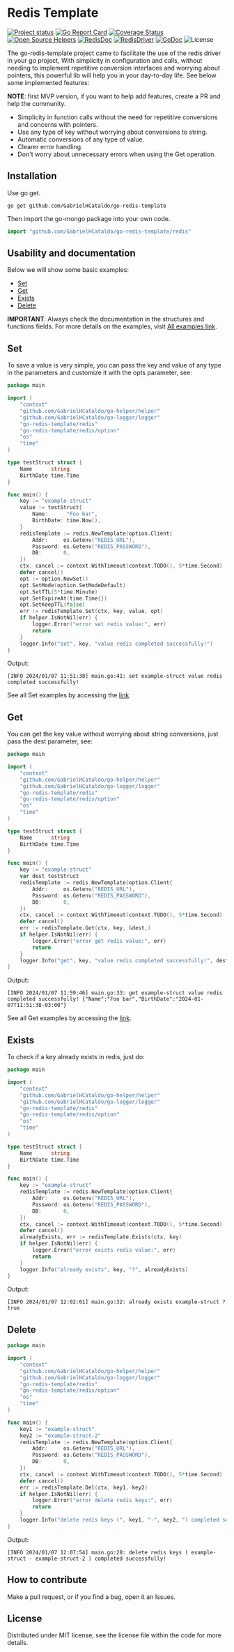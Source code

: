 # Redis Template

<!--suppress ALL -->
<img align="right" src="gopher-redis.png" alt="">

[![Project status](https://img.shields.io/badge/version-v1.0.0-vividgreen.svg)](https://github.com/GabrielHCataldo/go-redis-template/releases/tag/v1.0.0)
[![Go Report Card](https://goreportcard.com/badge/github.com/GabrielHCataldo/go-redis-template)](https://goreportcard.com/report/github.com/GabrielHCataldo/go-redis-template)
[![Coverage Status](https://coveralls.io/repos/GabrielHCataldo/go-redis-template/badge.svg?branch=main&service=github)](https://coveralls.io/github/GabrielHCataldo/go-mongo?branch=main)
[![Open Source Helpers](https://www.codetriage.com/gabrielhcataldo/go-redis-template/badges/users.svg)](https://www.codetriage.com/gabrielhcataldo/go-mongo)
[![RedisDoc](https://badgen.net/badge/redis/doc/red?icon=Redis)](https://redis.io/commands/)
[![RedisDriver](https://badgen.net/badge/redis/driver/red)](https://github.com/redis/go-redis)
[![GoDoc](https://godoc.org/github/GabrielHCataldo/go-mongo?status.svg)](https://pkg.go.dev/github.com/GabrielHCataldo/go-redis-template/redis)
![License](https://img.shields.io/dub/l/vibe-d.svg)

[//]: # ([![build workflow]&#40;https://github.com/GabrielHCataldo/go-redis-template/actions/workflows/go.yml/badge.svg&#41;]&#40;https://github.com/GabrielHCataldo/go-redis-template/actions&#41;)
[//]: # ([![Source graph]&#40;https://sourcegraph.com/github.com/go-redis-template/redis/-/badge.svg&#41;]&#40;https://sourcegraph.com/github.com/go-redis-template/redis?badge&#41;)
[//]: # ([![TODOs]&#40;https://badgen.net/https/api.tickgit.com/badgen/github.com/GabrielHCataldo/go-redis-template/redis&#41;]&#40;https://www.tickgit.com/browse?repo=github.com/GabrielHCataldo/go-redis-template&#41;)

The go-redis-template project came to facilitate the use of the redis driver in your go project,
With simplicity in configuration and calls, without needing to implement repetitive conversion interfaces and worrying about pointers, this powerful lib will help you in your day-to-day life. See below some implemented features:

**NOTE**: first MVP version, if you want to help add features, create a PR and help the community.

- Simplicity in function calls without the need for repetitive conversions and concerns with pointers.
- Use any type of key without worrying about conversions to string.
- Automatic conversions of any type of value.
- Clearer error handling.
- Don't worry about unnecessary errors when using the Get operation.

Installation
------------

Use go get.

	go get github.com/GabrielHCataldo/go-redis-template

Then import the go-mongo package into your own code.

```go
import "github.com/GabrielHCataldo/go-redis-template/redis"
```

Usability and documentation
------------
Below we will show some basic examples:

- [Set](#set)
- [Get](#get)
- [Exists](#exists)
- [Delete](#delete)

**IMPORTANT**: Always check the documentation in the structures and functions fields.
For more details on the examples, visit [All examples link](https://github/GabrielHCataldo/go-redis-template/blob/main/_example).

## Set
To save a value is very simple, you can pass the key and value of any type in the parameters and customize it with the opts parameter, see:

```go
package main

import (
    "context"
    "github.com/GabrielHCataldo/go-helper/helper"
    "github.com/GabrielHCataldo/go-logger/logger"
    "go-redis-template/redis"
    "go-redis-template/redis/option"
    "os"
    "time"
)

type testStruct struct {
    Name      string
    BirthDate time.Time
}

func main() {
    key := "example-struct"
    value := testStruct{
        Name:      "Foo bar",
        BirthDate: time.Now(),
    }
    redisTemplate := redis.NewTemplate(option.Client{
        Addr:     os.Getenv("REDIS_URL"),
        Password: os.Getenv("REDIS_PASSWORD"),
        DB:       0,
    })
    ctx, cancel := context.WithTimeout(context.TODO(), 5*time.Second)
    defer cancel()
    opt := option.NewSet()
    opt.SetMode(option.SetModeDefault)
    opt.SetTTL(5*time.Minute)
    opt.SetExpireAt(time.Time{})
    opt.SetKeepTTL(false)
    err := redisTemplate.Set(ctx, key, value, opt)
    if helper.IsNotNil(err) {
        logger.Error("error set redis value:", err)
        return
    }
    logger.Info("set", key, "value redis completed successfully!")
}
```

Output:

    [INFO 2024/01/07 11:51:38] main.go:41: set example-struct value redis completed successfully!

See all Set examples by accessing the [link](https://github/GabrielHCataldo/go-redis-template/blob/main/_example/main).

## Get
You can get the key value without worrying about string conversions, just pass the dest parameter, see:

```go
package main

import (
    "context"
    "github.com/GabrielHCataldo/go-helper/helper"
    "github.com/GabrielHCataldo/go-logger/logger"
    "go-redis-template/redis"
    "go-redis-template/redis/option"
    "os"
    "time"
)

type testStruct struct {
    Name      string
    BirthDate time.Time
}

func main() {
    key := "example-struct"
    var dest testStruct
    redisTemplate := redis.NewTemplate(option.Client{
        Addr:     os.Getenv("REDIS_URL"),
        Password: os.Getenv("REDIS_PASSWORD"),
        DB:       0,
    })
    ctx, cancel := context.WithTimeout(context.TODO(), 5*time.Second)
    defer cancel()
    err := redisTemplate.Get(ctx, key, &dest,)
    if helper.IsNotNil(err) {
        logger.Error("error get redis value:", err)
        return
    }
    logger.Info("get", key, "value redis completed successfully!", dest)
}
```

Output:

    [INFO 2024/01/07 11:59:46] main.go:33: get example-struct value redis completed successfully! {"Name":"Foo bar","BirthDate":"2024-01-07T11:51:38-03:00"}

See all Get examples by accessing the [link](https://github/GabrielHCataldo/go-redis-template/blob/main/_example/main).

## Exists
To check if a key already exists in redis, just do:

```go
package main

import (
    "context"
    "github.com/GabrielHCataldo/go-helper/helper"
    "github.com/GabrielHCataldo/go-logger/logger"
    "go-redis-template/redis"
    "go-redis-template/redis/option"
    "os"
    "time"
)

type testStruct struct {
    Name      string
    BirthDate time.Time
}

func main() {
    key := "example-struct"
    redisTemplate := redis.NewTemplate(option.Client{
        Addr:     os.Getenv("REDIS_URL"),
        Password: os.Getenv("REDIS_PASSWORD"),
        DB:       0,
    })
    ctx, cancel := context.WithTimeout(context.TODO(), 5*time.Second)
    defer cancel()
    alreadyExists, err := redisTemplate.Exists(ctx, key)
    if helper.IsNotNil(err) {
        logger.Error("error exists redis value:", err)
        return
    }
    logger.Info("already exists", key, "?", alreadyExists)
}
```

Output:

    [INFO 2024/01/07 12:02:01] main.go:32: already exists example-struct ? true

## Delete

```go
package main

import (
    "context"
    "github.com/GabrielHCataldo/go-helper/helper"
    "github.com/GabrielHCataldo/go-logger/logger"
    "go-redis-template/redis"
    "go-redis-template/redis/option"
    "os"
    "time"
)

func main() {
    key1 := "example-struct"
    key2 := "example-struct-2"
    redisTemplate := redis.NewTemplate(option.Client{
        Addr:     os.Getenv("REDIS_URL"),
        Password: os.Getenv("REDIS_PASSWORD"),
        DB:       0,
    })
    ctx, cancel := context.WithTimeout(context.TODO(), 5*time.Second)
    defer cancel()
    err := redisTemplate.Del(ctx, key1, key2)
    if helper.IsNotNil(err) {
        logger.Error("error delete redis keys:", err)
        return
    }
    logger.Info("delete redis keys (", key1, "-", key2, ") completed successfully!")
}
```

Output:

    [INFO 2024/01/07 12:07:54] main.go:28: delete redis keys ( example-struct - example-struct-2 ) completed successfully!

How to contribute
------
Make a pull request, or if you find a bug, open it
an Issues.

License
-------
Distributed under MIT license, see the license file within the code for more details.
